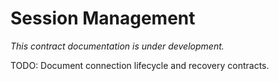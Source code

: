# Session Management

*This contract documentation is under development.*

TODO: Document connection lifecycle and recovery contracts.
